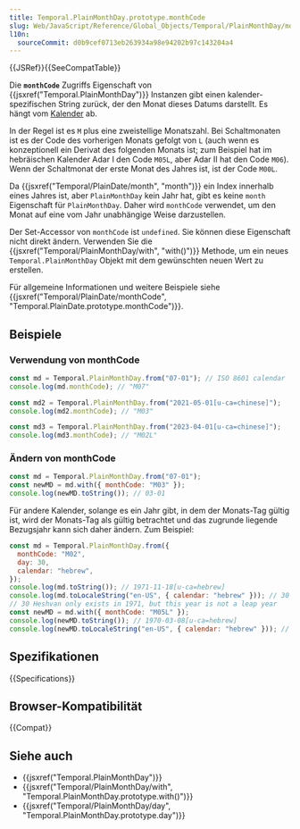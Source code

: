 ```yaml
---
title: Temporal.PlainMonthDay.prototype.monthCode
slug: Web/JavaScript/Reference/Global_Objects/Temporal/PlainMonthDay/monthCode
l10n:
  sourceCommit: d0b9cef0713eb263934a98e94202b97c143204a4
---
```


{{JSRef}}{{SeeCompatTable}}

Die **`monthCode`** Zugriffs Eigenschaft von {{jsxref("Temporal.PlainMonthDay")}} Instanzen gibt einen kalender-spezifischen String zurück, der den Monat dieses Datums darstellt. Es hängt vom [Kalender](/de/docs/Web/JavaScript/Reference/Global_Objects/Temporal#calendars) ab.

In der Regel ist es `M` plus eine zweistellige Monatszahl. Bei Schaltmonaten ist es der Code des vorherigen Monats gefolgt von `L` (auch wenn es konzeptionell ein Derivat des folgenden Monats ist; zum Beispiel hat im hebräischen Kalender Adar I den Code `M05L`, aber Adar II hat den Code `M06`). Wenn der Schaltmonat der erste Monat des Jahres ist, ist der Code `M00L`.

Da {{jsxref("Temporal/PlainDate/month", "month")}} ein Index innerhalb eines Jahres ist, aber `PlainMonthDay` kein Jahr hat, gibt es keine `month` Eigenschaft für `PlainMonthDay`. Daher wird `monthCode` verwendet, um den Monat auf eine vom Jahr unabhängige Weise darzustellen.

Der Set-Accessor von `monthCode` ist `undefined`. Sie können diese Eigenschaft nicht direkt ändern. Verwenden Sie die {{jsxref("Temporal/PlainMonthDay/with", "with()")}} Methode, um ein neues `Temporal.PlainMonthDay` Objekt mit dem gewünschten neuen Wert zu erstellen.

Für allgemeine Informationen und weitere Beispiele siehe {{jsxref("Temporal/PlainDate/monthCode", "Temporal.PlainDate.prototype.monthCode")}}.

## Beispiele

### Verwendung von monthCode

```js
const md = Temporal.PlainMonthDay.from("07-01"); // ISO 8601 calendar
console.log(md.monthCode); // "M07"

const md2 = Temporal.PlainMonthDay.from("2021-05-01[u-ca=chinese]");
console.log(md2.monthCode); // "M03"

const md3 = Temporal.PlainMonthDay.from("2023-04-01[u-ca=chinese]");
console.log(md3.monthCode); // "M02L"
```

### Ändern von monthCode

```js
const md = Temporal.PlainMonthDay.from("07-01");
const newMD = md.with({ monthCode: "M03" });
console.log(newMD.toString()); // 03-01
```

Für andere Kalender, solange es ein Jahr gibt, in dem der Monats-Tag gültig ist, wird der Monats-Tag als gültig betrachtet und das zugrunde liegende Bezugsjahr kann sich daher ändern. Zum Beispiel:

```js
const md = Temporal.PlainMonthDay.from({
  monthCode: "M02",
  day: 30,
  calendar: "hebrew",
});
console.log(md.toString()); // 1971-11-18[u-ca=hebrew]
console.log(md.toLocaleString("en-US", { calendar: "hebrew" })); // 30 Heshvan
// 30 Heshvan only exists in 1971, but this year is not a leap year
const newMD = md.with({ monthCode: "M05L" });
console.log(newMD.toString()); // 1970-03-08[u-ca=hebrew]
console.log(newMD.toLocaleString("en-US", { calendar: "hebrew" })); // 30 Adar I
```

## Spezifikationen

{{Specifications}}

## Browser-Kompatibilität

{{Compat}}

## Siehe auch

- {{jsxref("Temporal.PlainMonthDay")}}
- {{jsxref("Temporal/PlainMonthDay/with", "Temporal.PlainMonthDay.prototype.with()")}}
- {{jsxref("Temporal/PlainMonthDay/day", "Temporal.PlainMonthDay.prototype.day")}}
